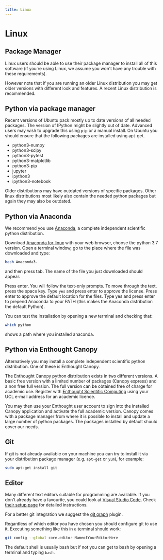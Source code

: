 ```yaml
---
title: Linux
---
```


Linux
=====

Package Manager
---------------

Linux users should be able to use their package manager to install all of this software (if you're
using Linux, we assume you won't have any trouble with these requirements).

However note that if you are running an older Linux distribution you may get older versions with
different look and features.  A recent Linux distribution is recommended.

Python via package manager
--------------------------

Recent versions of Ubuntu pack mostly up to date versions of all needed
packages. The version of IPython might be slightly out of date. Advanced users may wish to upgrade
this using ```pip``` or a manual install. On Ubuntu you should ensure that the following packages
are installed using apt-get.

*  python3-numpy
*  python3-scipy
*  python3-pytest
*  python3-matplotlib
*  python3-pip
*  jupyter
*  ipython3
*  ipython3-notebook

Older distributions may have outdated versions of specific packages.
Other linux distributions most likely also contain the needed python packages but again
they may also be outdated.

Python via Anaconda
-----------------------

We recommend you use [Anaconda](https://anaconda.org/), a complete independent scientific python distribution.

Download [Anaconda for linux](https://www.anaconda.com/download/#linux) with your web browser, choose
the python 3.7 version.  Open a terminal window, go to the place where the file was downloaded  and type:

```bash
bash Anaconda3-
```

and then press tab. The name of the file you just downloaded should appear.

Press enter. You will follow the text-only prompts. To move through the text,
press the space key. Type `yes` and press enter to approve the license. Press
enter to approve the default location for the files. Type yes and press
enter to prepend Anaconda to your PATH (this makes the Anaconda distribution
the default Python).

You can test the installation by opening a new terminal and checking that:

```bash
which python
```

shows a path where you installed anaconda.


Python via Enthought Canopy
---------------------------

Alternatively you may install a complete independent scientific python distribution. One of these is
Enthought Canopy.

The Enthought Canopy python distribution exists in two different versions. A basic free version with
a limited number of packages (Canopy express) and a non free full version. The full version can be
obtained free of charge for academic use. Register with
[Enthought Scientific Computing](https://enthought.com/products/canopy/academic/) using your UCL
e-mail address for an academic licence.

You may then use your Enthought user account to sign into the installed Canopy application and
activate the full academic version. Canopy comes with a package manager from where it is possible to
install and update a large number of python packages. The packages installed by default should cover
our needs.

Git
---

If git is not already available on your machine you can try to install it via your distribution
package manager (e.g. `apt-get` or `yum`), for example:

``` bash
sudo apt-get install git
```

Editor
------

Many different text editors suitable for programming are available.  If you don't already have a
favourite, you could look at [Visual Studio Code](https://code.visualstudio.com/).
Check [their setup page](https://code.visualstudio.com/docs/setup/linux) for detailed
instructions.

For a better git integration we suggest the [git
graph](https://marketplace.visualstudio.com/items?itemName=mhutchie.git-graph)
plugin.

Regardless of which editor you have chosen you should configure git to use it. Executing something
like this in a terminal should work:

``` bash
git config --global core.editor NameofYourEditorHere
```

The default shell is usually bash but if not you can get to bash by opening a terminal and typing
`bash`.

